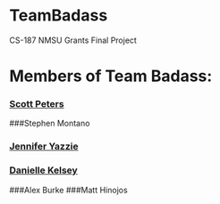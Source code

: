 # TeamBadass
CS-187 NMSU Grants Final Project

# Members of Team Badass:
### [Scott Peters](https://github.com/speters1995/)
###Stephen Montano 
### [Jennifer Yazzie](https://github.com/gen10james/)
### [Danielle Kelsey](https://github.com/dkelsey85/)
###Alex Burke
###Matt Hinojos